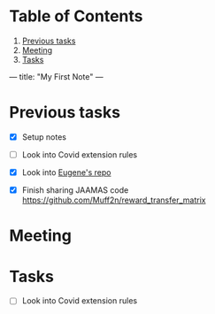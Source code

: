 
# Table of Contents

1.  [Previous tasks](#orgb4b01f4)
2.  [Meeting](#org8c5b3f1)
3.  [Tasks](#orga55cdd3)

&#x2014;
title: "My First Note"
&#x2014;


<a id="orgb4b01f4"></a>

# Previous tasks

-   [X] Setup notes
-   [ ] Look into Covid extension rules
-   [X] Look into [Eugene's repo](https://github.com/eugenevinitsky/sequential_social_dilemma_games)
-   [X] Finish sharing JAAMAS code <https://github.com/Muff2n/reward_transfer_matrix>


<a id="org8c5b3f1"></a>

# Meeting


<a id="orga55cdd3"></a>

# Tasks

-   [ ] Look into Covid extension rules

